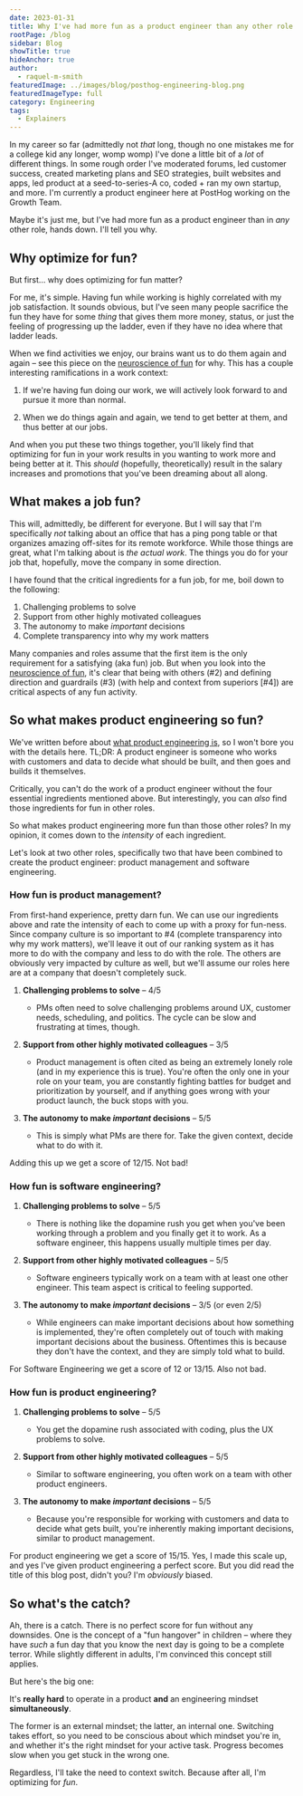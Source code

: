 ```yaml
---
date: 2023-01-31
title: Why I've had more fun as a product engineer than any other role in tech
rootPage: /blog
sidebar: Blog
showTitle: true
hideAnchor: true
author:
  - raquel-m-smith
featuredImage: ../images/blog/posthog-engineering-blog.png
featuredImageType: full
category: Engineering
tags:
  - Explainers
---
```


In my career so far (admittedly not _that_ long, though no one mistakes me for a college kid any longer, womp womp) I've done a little bit of a _lot_ of different things. In some rough order I've moderated forums, led customer success, created marketing plans and SEO strategies, built websites and apps, led product at a seed-to-series-A co, coded + ran my own startup, and more. I'm currently a product engineer here at PostHog working on the Growth Team. 

Maybe it's just me, but I've had more fun as a product engineer than in _any_ other role, hands down. I'll tell you why.

## Why optimize for fun?

But first... why does optimizing for fun matter? 

For me, it's simple. Having fun while working is highly correlated with my job satisfaction. It sounds obvious, but I've seen many people sacrifice the fun they have for some _thing_ that gives them more money, status, or just the feeling of progressing up the ladder, even if they have no idea where that ladder leads.

When we find activities we enjoy, our brains want us to do them again and again – see this piece on the [neuroscience of fun](https://hub.jhu.edu/magazine/2016/summer/neuroscience-of-fun/) for why. This has a couple interesting ramifications in a work context:

1) If we're having fun doing our work, we will actively look forward to and pursue it more than normal.

2) When we do things again and again, we tend to get better at them, and thus better at our jobs.

And when you put these two things together, you'll likely find that optimizing for fun in your work results in you wanting to work more and being better at it. This _should_ (hopefully, theoretically) result in the salary increases and promotions that you've been dreaming about all along.

## What makes a job fun?

This will, admittedly, be different for everyone. But I will say that I'm specifically _not_ talking about an office that has a ping pong table or that organizes amazing off-sites for its remote workforce. While those things are great, what I'm talking about is _the actual work_. The things you do for your job that, hopefully, move the company in some direction.

I have found that the critical ingredients for a fun job, for me, boil down to the following:

1. Challenging problems to solve
2. Support from other highly motivated colleagues
3. The autonomy to make _important_ decisions
4. Complete transparency into why my work matters

Many companies and roles assume that the first item is the only requirement for a satisfying (aka fun) job. But when you look into the [neuroscience of fun](https://hub.jhu.edu/magazine/2016/summer/neuroscience-of-fun/), it's clear that being with others (#2) and defining direction and guardrails (#3) (with help and context from superiors [#4]) are critical aspects of any fun activity. 

## So what makes product engineering so fun?

We've written before about [what product engineering is](/blog/what-is-a-product-engineer), so I won't bore you with the details here. TL;DR: A product engineer is someone who works with customers and data to decide what should be built, and then goes and builds it themselves. 

Critically, you can't do the work of a product engineer without the four essential ingredients mentioned above. But interestingly, you can _also_ find those ingredients for fun in other roles. 

So what makes product engineering more fun than those other roles? In my opinion, it comes down to the _intensity_ of each ingredient.

Let's look at two other roles, specifically two that have been combined to create the product engineer: product management and software engineering.

### How fun is product management?

From first-hand experience, pretty darn fun. We can use our ingredients above and rate the intensity of each to come up with a proxy for fun-ness. Since company culture is so important to #4 (complete transparency into why my work matters), we'll leave it out of our ranking system as it has more to do with the company and less to do with the role. The others are obviously very impacted by culture as well, but we'll assume our roles here are at a company that doesn't completely suck.

1. **Challenging problems to solve** – 4/5
    - PMs often need to solve challenging problems around UX, customer needs, scheduling, and politics. The cycle can be slow and frustrating at times, though.
    
2. **Support from other highly motivated colleagues** – 3/5
    - Product management is often cited as being an extremely lonely role (and in my experience this is true). You're often the only one in your role on your team, you are constantly fighting battles for budget and prioritization by yourself, and if anything goes wrong with your product launch, the buck stops with you. 
    
3. **The autonomy to make _important_ decisions** – 5/5
    - This is simply what PMs are there for. Take the given context, decide what to do with it.

Adding this up we get a score of 12/15. Not bad!

### How fun is software engineering? 

1. **Challenging problems to solve** – 5/5
    - There is nothing like the dopamine rush you get when you've been working through a problem and you finally get it to work. As a software engineer, this happens usually multiple times per day. 
    
2. **Support from other highly motivated colleagues** – 5/5
    - Software engineers typically work on a team with at least one other engineer. This team aspect is critical to feeling supported.
    
3. **The autonomy to make _important_ decisions** – 3/5 (or even 2/5)
    - While engineers can make important decisions about how something is implemented, they're often completely out of touch with making important decisions about the business. Oftentimes this is because they don't have the context, and they are simply told what to build. 

For Software Engineering we get a score of 12 or 13/15. Also not bad.

### How fun is product engineering? 

1. **Challenging problems to solve** – 5/5
    - You get the dopamine rush associated with coding, plus the UX problems to solve.
    
2. **Support from other highly motivated colleagues** – 5/5
    - Similar to software engineering, you often work on a team with other product engineers.
    
3. **The autonomy to make _important_ decisions** – 5/5
    - Because you're responsible for working with customers and data to decide what gets built, you're inherently making important decisions, similar to product management.

For product engineering we get a score of 15/15. Yes, I made this scale up, and yes I've given product engineering a perfect score. But you did read the title of this blog post, didn't you? I'm _obviously_ biased.

## So what's the catch?

Ah, there is a catch. There is no perfect score for fun without any downsides. One is the concept of a "fun hangover" in children – where they have _such_ a fun day that you know the next day is going to be a complete terror. While slightly different in adults, I'm convinced this concept still applies.

But here's the big one: 

It's **really hard** to operate in a product **and** an engineering mindset **simultaneously**. 

The former is an external mindset; the latter, an internal one. Switching takes effort, so you need to be conscious about which mindset you're in, and whether it's the right mindset for your active task. Progress becomes slow when you get stuck in the wrong one.

Regardless, I'll take the need to context switch. Because after all, I'm optimizing for _fun_.
